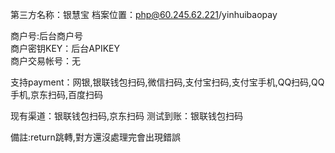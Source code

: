 第三方名称：银慧宝
档案位置：php@60.245.62.221/yinhuibaopay
 
商户号:后台商户号  
商户密钥KEY：后台APIKEY  
商户交易帐号：无  
 
支持payment：网银,银联钱包扫码,微信扫码,支付宝扫码,支付宝手机,QQ扫码,QQ手机,京东扫码,百度扫码
 
现有渠道：银联钱包扫码,京东扫码
测试到账：银联钱包扫码  
 
備註:return跳轉,對方還沒處理完會出現錯誤